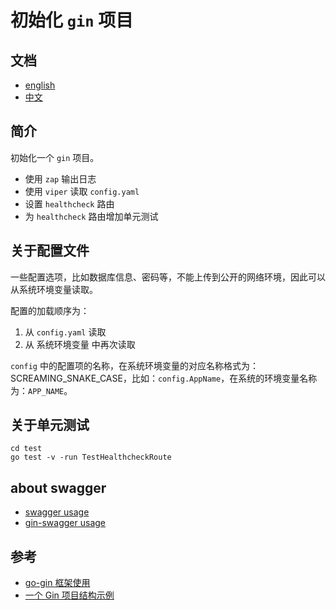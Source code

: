 # 初始化 `gin` 项目

## 文档

- [english](./readme.md)
- [中文](./readme_zh.md)

## 简介

初始化一个 `gin` 项目。

- 使用 `zap` 输出日志
- 使用 `viper` 读取 `config.yaml`
- 设置 `healthcheck` 路由
- 为 `healthcheck` 路由增加单元测试

## 关于配置文件

一些配置选项，比如数据库信息、密码等，不能上传到公开的网络环境，因此可以从系统环境变量读取。

配置的加载顺序为：

1. 从 `config.yaml` 读取
2. 从 系统环境变量 中再次读取

`config` 中的配置项的名称，在系统环境变量的对应名称格式为：SCREAMING_SNAKE_CASE，比如：`config.AppName`，在系统的环境变量名称为：`APP_NAME`。

## 关于单元测试

```shell
cd test
go test -v -run TestHealthcheckRoute
```

## about swagger

- [swagger usage](https://github.com/swaggo/swag)
- [gin-swagger usage](https://github.com/swaggo/gin-swagger)

## 参考

- [go-gin 框架使用](https://juejin.im/post/5bfbbaa5e51d45315070d435)
- [一个 Gin 项目结构示例](https://www.jianshu.com/p/92919004293d)
